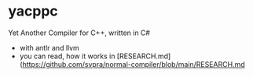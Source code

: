 # yacppc

Yet Another Compiler for C++, written in C#


- with antlr and llvm
- you can read, how it works in [RESEARCH.md](https://github.com/svpra/normal-compiler/blob/main/RESEARCH.md
